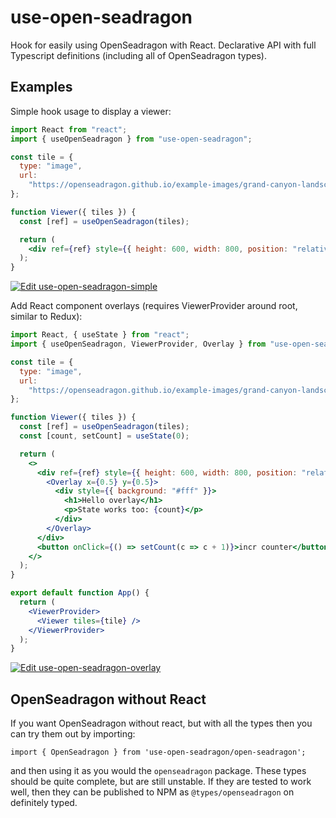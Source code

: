 # use-open-seadragon
Hook for easily using OpenSeadragon with React. Declarative API with full Typescript 
definitions (including all of OpenSeadragon types).

## Examples

Simple hook usage to display a viewer:
```jsx
import React from "react";
import { useOpenSeadragon } from "use-open-seadragon";

const tile = {
  type: "image",
  url:
    "https://openseadragon.github.io/example-images/grand-canyon-landscape-overlooking.jpg"
};

function Viewer({ tiles }) {
  const [ref] = useOpenSeadragon(tiles);

  return (
    <div ref={ref} style={{ height: 600, width: 800, position: "relative" }} />
  );
}
```
[![Edit use-open-seadragon-simple](https://codesandbox.io/static/img/play-codesandbox.svg)](https://codesandbox.io/s/use-open-seadragon-overlay-wi8lb?fontsize=14&hidenavigation=1&theme=dark)

Add React component overlays (requires ViewerProvider around root, similar to Redux):
```jsx
import React, { useState } from "react";
import { useOpenSeadragon, ViewerProvider, Overlay } from "use-open-seadragon";

const tile = {
  type: "image",
  url:
    "https://openseadragon.github.io/example-images/grand-canyon-landscape-overlooking.jpg"
};

function Viewer({ tiles }) {
  const [ref] = useOpenSeadragon(tiles);
  const [count, setCount] = useState(0);

  return (
    <>
      <div ref={ref} style={{ height: 600, width: 800, position: "relative" }}>
        <Overlay x={0.5} y={0.5}>
          <div style={{ background: "#fff" }}>
            <h1>Hello overlay</h1>
            <p>State works too: {count}</p>
          </div>
        </Overlay>
      </div>
      <button onClick={() => setCount(c => c + 1)}>incr counter</button>
    </>
  );
}

export default function App() {
  return (
    <ViewerProvider>
      <Viewer tiles={tile} />
    </ViewerProvider>
  );
}
```
[![Edit use-open-seadragon-overlay](https://codesandbox.io/static/img/play-codesandbox.svg)](https://codesandbox.io/s/use-open-seadragon-overlay-ir64g?fontsize=14&hidenavigation=1&theme=dark)

## OpenSeadragon without React
If you want OpenSeadragon without react, but with all the types then you can try them out by importing:
```tsx
import { OpenSeadragon } from 'use-open-seadragon/open-seadragon';
```

and then using it as you would the `openseadragon` package. These types should be quite complete, but are still 
unstable. If they are tested to work well, then they can be published to NPM as `@types/openseadragon` on definitely typed. 
